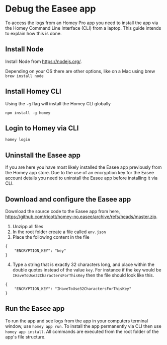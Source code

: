 # Debug the Easee app
To access the logs from an Homey Pro app you need to install the app via the Homey Command Line Interface (CLI) from a laptop. This guide intends to explain how this is done.

## Install Node
Install Node from https://nodejs.org/.

Depending on your OS there are other options, like on a Mac using brew `brew install node`

## Install Homey CLI
Using the `-g` flag will install the Homey CLI globally
```
npm install -g homey
```

## Login to Homey via CLI
```
homey login
```

## Uninstall the Easee app
If you are here you have most likely installed the Easee app previously from the Homey app store. Due to the use of an encryption key for the Easee account details you need to uninstall the Easee app before installing it via CLI.

## Download and configure the Easee app
Download the source code to the Easee app from here, https://github.com/ricott/homey-no.easee/archive/refs/heads/master.zip.

1. Unzipp all files
2. In the root folder create a file called `env.json`
3. Place the following content in the file
```
{
    "ENCRYPTION_KEY": "key"
}
```
4. Type a string that is exactly 32 characters long, and place within the double quotes instead of the value `key`. For instance if the key would be `IHaveToUse32CharactersForThisKey` then the file should look like this.
```
{
    "ENCRYPTION_KEY": "IHaveToUse32CharactersForThisKey"
}
```

## Run the Easee app
To run the app and see logs from the app in your computers terminal window, use `homey app run`. To install the app permanently via CLI then use `homey app install`. All commands are executed from the root folder of the app's file structure.